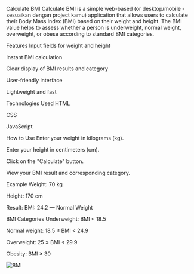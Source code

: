 Calculate BMI
Calculate BMI is a simple web-based (or desktop/mobile - sesuaikan dengan project kamu) application that allows users to calculate their Body Mass Index (BMI) based on their weight and height. The BMI value helps to assess whether a person is underweight, normal weight, overweight, or obese according to standard BMI categories.

Features
Input fields for weight and height

Instant BMI calculation

Clear display of BMI results and category

User-friendly interface

Lightweight and fast

Technologies Used
HTML

CSS

JavaScript

How to Use
Enter your weight in kilograms (kg).

Enter your height in centimeters (cm).

Click on the "Calculate" button.

View your BMI result and corresponding category.

Example
Weight: 70 kg

Height: 170 cm

Result: BMI: 24.2 — Normal Weight

BMI Categories
Underweight: BMI < 18.5

Normal weight: 18.5 ≤ BMI < 24.9

Overweight: 25 ≤ BMI < 29.9

Obesity: BMI ≥ 30

![BMI](https://github.com/user-attachments/assets/b25107fd-c953-452d-ad12-a6fc162169ed)
